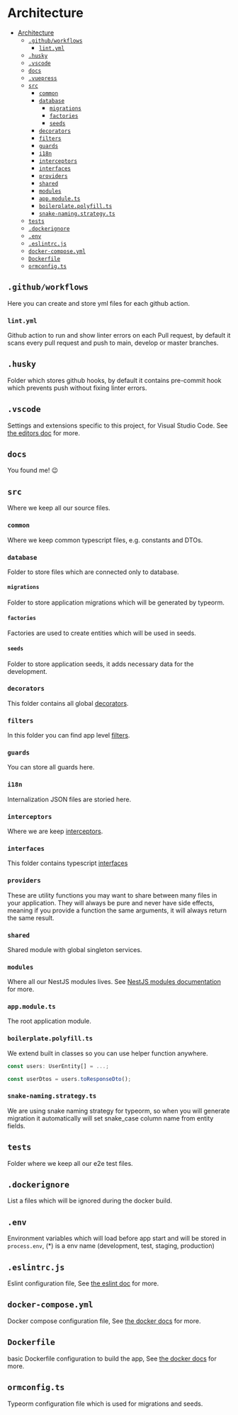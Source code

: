 # Architecture

-   [Architecture](#architecture)
    -   [`.github/workflows`](#githubworkflows)
        -   [`lint.yml`](#lintyml)
    -   [`.husky`](#husky)
    -   [`.vscode`](#vscode)
    -   [`docs`](#docs)
    -   [`.vuepress`](#vuepress)
    -   [`src`](#src)
        -   [`common`](#common)
        -   [`database`](#database)
            -   [`migrations`](#migrations)
            -   [`factories`](#factories)
            -   [`seeds`](#seeds)
        -   [`decorators`](#decorators)
        -   [`filters`](#filters)
        -   [`guards`](#guards)
        -   [`i18n`](#i18n)
        -   [`interceptors`](#interceptors)
        -   [`interfaces`](#interfaces)
        -   [`providers`](#providers)
        -   [`shared`](#shared)
        -   [`modules`](#modules)
        -   [`app.module.ts`](#appmodulets)
        -   [`boilerplate.polyfill.ts`](#boilerplatepolyfillts)
        -   [`snake-naming.strategy.ts`](#snake-namingstrategyts)
    -   [`tests`](#tests)
    -   [`.dockerignore`](#dockerignore)
    -   [`.env`](#env)
    -   [`.eslintrc.js`](#eslintrcjs)
    -   [`docker-compose.yml`](#docker-composeyml)
    -   [`Dockerfile`](#dockerfile)
    -   [`ormconfig.ts`](#ormconfigts)

## `.github/workflows`

Here you can create and store yml files for each github action.

### `lint.yml`

Github action to run and show linter errors on each Pull request, by default it scans every pull request and push to main, develop or master branches.

## `.husky`

Folder which stores github hooks, by default it contains pre-commit hook which prevents push without fixing linter errors.

## `.vscode`

Settings and extensions specific to this project, for Visual Studio Code. See [the editors doc](editors.md#visual-studio-code) for more.

## `docs`

You found me! :wink:

## `src`

Where we keep all our source files.

### `common`

Where we keep common typescript files, e.g. constants and DTOs.

### `database`

Folder to store files which are connected only to database.

#### `migrations`

Folder to store application migrations which will be generated by typeorm.

#### `factories`

Factories are used to create entities which will be used in seeds.

#### `seeds`

Folder to store application seeds, it adds necessary data for the development.

### `decorators`

This folder contains all global [decorators](https://www.typescriptlang.org/docs/handbook/decorators.html).

### `filters`

In this folder you can find app level [filters](https://docs.nestjs.com/exception-filters).

### `guards`

You can store all guards here.

### `i18n`

Internalization JSON files are storied here.

### `interceptors`

Where we are keep [interceptors](https://docs.nestjs.com/interceptors).

### `interfaces`

This folder contains typescript [interfaces](https://www.typescriptlang.org/docs/handbook/interfaces.html)

### `providers`

These are utility functions you may want to share between many files in your application. They will always be pure and never have side effects, meaning if you provide a function the same arguments, it will always return the same result.

### `shared`

Shared module with global singleton services.

### `modules`

Where all our NestJS modules lives. See [NestJS modules documentation](https://docs.nestjs.com/modules) for more.

### `app.module.ts`

The root application module.

### `boilerplate.polyfill.ts`

We extend built in classes so you can use helper function anywhere.

```typescript
const users: UserEntity[] = ...;

const userDtos = users.toResponseDto();
```

### `snake-naming.strategy.ts`

We are using snake naming strategy for typeorm, so when you will generate migration it automatically will set snake_case column name from entity fields.

## `tests`

Folder where we keep all our e2e test files.

## `.dockerignore`

List a files which will be ignored during the docker build.

## `.env`

Environment variables which will load before app start and will be stored in `process.env`, (\*) is a env name (development, test, staging, production)

## `.eslintrc.js`

Eslint configuration file, See [the eslint doc](https://eslint.org/) for more.

## `docker-compose.yml`

Docker compose configuration file, See [the docker docs](https://docs.docker.com/compose/compose-file/) for more.

## `Dockerfile`

basic Dockerfile configuration to build the app, See [the docker docs](https://docs.docker.com/engine/reference/builder/) for more.

## `ormconfig.ts`

Typeorm configuration file which is used for migrations and seeds.
